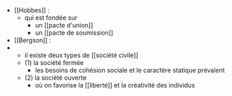 - [[Hobbes]] : 
	- qui est fondée sur
      - un [[pacte d'union]]
      - un [[pacte de soumission]]
- [[Bergson]] :
-   - il existe deux types de [[société civile]]
    - (1) la société fermée
      - les besoins de cohésion sociale et le caractère statique prévalent
    - (2) la société ouverte
      - où on favorise la [[liberté]] et la créativité des individus